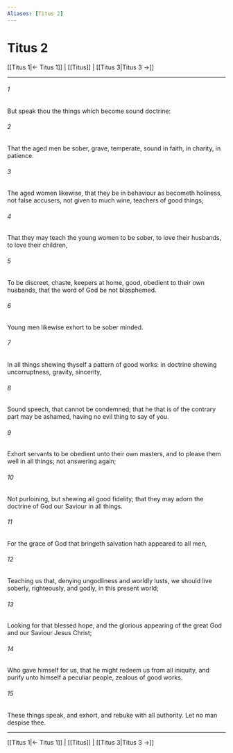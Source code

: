 ```yaml
---
Aliases: [Titus 2]
---
```

# Titus 2

[[Titus 1|← Titus 1]] | [[Titus]] | [[Titus 3|Titus 3 →]]
***



###### 1 
But speak thou the things which become sound doctrine: 

###### 2 
That the aged men be sober, grave, temperate, sound in faith, in charity, in patience. 

###### 3 
The aged women likewise, that they be in behaviour as becometh holiness, not false accusers, not given to much wine, teachers of good things; 

###### 4 
That they may teach the young women to be sober, to love their husbands, to love their children, 

###### 5 
To be discreet, chaste, keepers at home, good, obedient to their own husbands, that the word of God be not blasphemed. 

###### 6 
Young men likewise exhort to be sober minded. 

###### 7 
In all things shewing thyself a pattern of good works: in doctrine shewing uncorruptness, gravity, sincerity, 

###### 8 
Sound speech, that cannot be condemned; that he that is of the contrary part may be ashamed, having no evil thing to say of you. 

###### 9 
Exhort servants to be obedient unto their own masters, and to please them well in all things; not answering again; 

###### 10 
Not purloining, but shewing all good fidelity; that they may adorn the doctrine of God our Saviour in all things. 

###### 11 
For the grace of God that bringeth salvation hath appeared to all men, 

###### 12 
Teaching us that, denying ungodliness and worldly lusts, we should live soberly, righteously, and godly, in this present world; 

###### 13 
Looking for that blessed hope, and the glorious appearing of the great God and our Saviour Jesus Christ; 

###### 14 
Who gave himself for us, that he might redeem us from all iniquity, and purify unto himself a peculiar people, zealous of good works. 

###### 15 
These things speak, and exhort, and rebuke with all authority. Let no man despise thee.

***
[[Titus 1|← Titus 1]] | [[Titus]] | [[Titus 3|Titus 3 →]]
